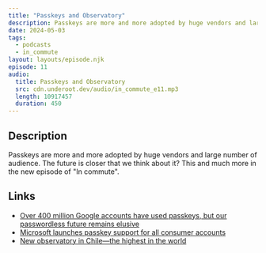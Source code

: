 ```yaml
---
title: "Passkeys and Observatory"
description: Passkeys are more and more adopted by huge vendors and large number of audience. The future is closer that we think about it? This and much more in the new episode of "In commute".
date: 2024-05-03
tags:
  - podcasts
  - in_commute
layout: layouts/episode.njk
episode: 11
audio:
  title: Passkeys and Observatory
  src: cdn.underoot.dev/audio/in_commute_e11.mp3
  length: 10917457
  duration: 450
---
```

## Description
Passkeys are more and more adopted by huge vendors and large number of audience. The future is closer that we think about it? This and much more in the new episode of "In commute".

## Links
- <a href="https://www.theverge.com/2024/5/2/24147030/google-passkey-passwordless-authentication-400-million-accounts" target="_blank">Over 400 million Google accounts have used passkeys, but our passwordless future remains elusive</a>
- <a href="https://www.theverge.com/2024/5/2/24147124/microsoft-passkeys-support-consumer-msa" target="_blank">Microsoft launches passkey support for all consumer accounts</a>
- <a href="https://phys.org/news/2024-04-observatory-chile-highest-world-aims.html" target="_blank">New observatory in Chile—the highest in the world</a>
